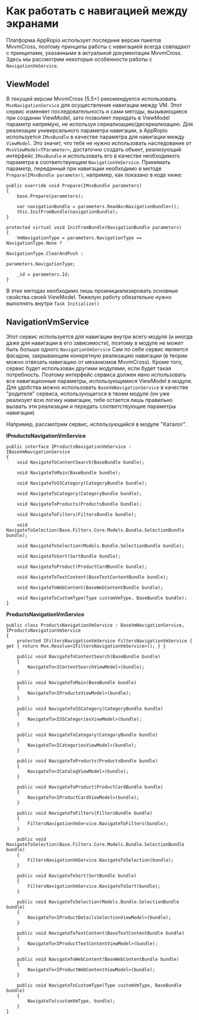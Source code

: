 # Как работать с навигацией между экранами

Платформа AppRopio использует последние версии пакетов MvvmCross, поэтому принципы работы с навигацией всегда совпадают с принципами, указанными в актуальной документации MvvmCross. Здесь мы рассмотрим некоторые особенности работы с `NavigationVmService`.

## ViewModel

В текущей версии MvvmCross (5.5+) рекомендуется использовать `MvxNavigationService` для осуществления навигации между VM. Этот сервис изменяет последовательность и сами методы, вызывающиеся при создании ViewModel, зато позволяет передать в ViewModel параметр напрямую, не используя сериализацию/десериализацию.
Для реализации универсального параметра навигации, в AppRopio используется `IMvxBundle` в качестве параметра для навигации между `ViewModel`. Это значит, что тебе не нужно использовать наследование от `MvxViewModel<TParameter>`, достаточно создать объект, реализующий интерфейс `IMvxBundle` и использовать его в качестве необходимого параметра в соответствующем `NavigationVmService`.
Принимать параметр, переданный при навигации необходимо в методе `Prepare(IMvxBundle parameter)`, например, как показано в коде ниже:

```
public override void Prepare(IMvxBundle parameters)
{
    base.Prepare(parameters);

    var navigationBundle = parameters.ReadAs<NavigationBundle>();
    this.InitFromBundle(navigationBundle);
}

protected virtual void InitFromBundle(NavigationBundle parameters)
{
    VmNavigationType = parameters.NavigationType == NavigationType.None ?
                                                    NavigationType.ClearAndPush :
                                                    parameters.NavigationType;

    _id = parameters.Id;
}
```

В этих методах необходимо лишь проинициализировать основные свойства своей ViewModel. Тяжелую работу обязательно нужно выполнять внутри `Task Initialize()`

## NavigationVmService

Этот сервис используется для навигации внутри всего модуля (и иногда даже для навигации в его зависимости), поэтому в модуле не может быть больше одного `NavigationVmService`
Сам по себе сервис является фасадом, закрывающим конкретную реализацию навигации (в теории можно отвязать навигацию от механизмов MvvmCross). Кроме того, сервис будет использован другими модулями, если будет такая потребность. Поэтому интерфейс сервиса должен явно использовать все навигационные параметры, использующимися ViewModel в модуле. 
Для удобства можно использовать `BaseVmNavigationService` в качестве "родителя" сервиса, использующегося в твоем модуле (он уже реализует всю логику навигации, тебе остается лишь правильно вызвать эти реализации и передать соответствующие параметры навигации)

Например, рассмотрим сервис, использующийся в модуле "Каталог".

**IProductsNavigationVmService**
```
public interface IProductsNavigationVmService : IBaseVmNavigationService
{
    void NavigateToContentSearch(BaseBundle bundle);

    void NavigateToMain(BaseBundle bundle);

    void NavigateToSSCategory(CategoryBundle bundle);

    void NavigateToCategory(CategoryBundle bundle);

    void NavigateToProducts(ProductsBundle bundle);

    void NavigateToFilters(FiltersBundle bundle);

    void NavigateToSelection(Base.Filters.Core.Models.Bundle.SelectionBundle bundle);

    void NavigateToSelection(Models.Bundle.SelectionBundle bundle);

    void NavigateToSort(SortBundle bundle);

    void NavigateToProduct(ProductCardBundle bundle);

    void NavigateToTextContent(BaseTextContentBundle bundle);

    void NavigateToWebContent(BaseWebContentBundle bundle);

    void NavigateToCustomType(Type customVmType, BaseBundle bundle);
}
```

**ProductsNavigationVmService**
```
public class ProductsNavigationVmService : BaseVmNavigationService, IProductsNavigationVmService
{
    protected IFiltersNavigationVmService FiltersNavigationVmService { get { return Mvx.Resolve<IFiltersNavigationVmService>(); } }

    public void NavigateToContentSearch(BaseBundle bundle)
    {
        NavigateTo<IContentSearchViewModel>(bundle);
    }

    public void NavigateToMain(BaseBundle bundle)
    {
        NavigateTo<IProductsViewModel>(bundle);
    }

    public void NavigateToSSCategory(CategoryBundle bundle)
    {
        NavigateTo<ISSCategoriesViewModel>(bundle);
    }

    public void NavigateToCategory(CategoryBundle bundle)
    {
        NavigateTo<ICategoriesViewModel>(bundle);
    }

    public void NavigateToProducts(ProductsBundle bundle)
    {
        NavigateTo<ICatalogViewModel>(bundle);
    }

    public void NavigateToProduct(ProductCardBundle bundle)
    {
        NavigateTo<IProductCardViewModel>(bundle);
    }

    public void NavigateToFilters(FiltersBundle bundle)
    {
        FiltersNavigationVmService.NavigateToFilters(bundle);
    }

    public void NavigateToSelection(Base.Filters.Core.Models.Bundle.SelectionBundle bundle)
    {
        FiltersNavigationVmService.NavigateToSelection(bundle);
    }

    public void NavigateToSort(SortBundle bundle)
    {
        FiltersNavigationVmService.NavigateToSort(bundle);
    }

    public void NavigateToSelection(Models.Bundle.SelectionBundle bundle)
    {
        NavigateTo<IProductDetailsSelectionViewModel>(bundle);
    }

    public void NavigateToTextContent(BaseTextContentBundle bundle)
    {
        NavigateTo<IProductTextContentViewModel>(bundle);
    }

    public void NavigateToWebContent(BaseWebContentBundle bundle)
    {
        NavigateTo<IProductWebContentViewModel>(bundle);
    }

    public void NavigateToCustomType(Type customVmType, BaseBundle bundle)
    {
        NavigateTo(customVmType, bundle);
    }
}
```

